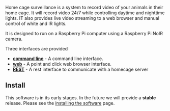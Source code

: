 Home cage surveillance is a system to record video of your animals in their home cage. It will record video 24/7 while controlling daytime and nighttime lights. IT also provides live video streaming to a web browser and manual control of white and IR lights.

It is designed to run on a Raspberry Pi computer using a Raspberry Pi NoIR camera.

Three interfaces are provided

* **[command line](command-line.md)** - A command line interface.
* **[web](web-interface.md)** - A point and click web browser interface.
* **[REST](rest-interface.md)** - A rest interface to communicate with a homecage server

## Install

This software is in its early stages. In the future we will provide a **stable** release. Please see the [installing the software](installing-the-software.md) page.



